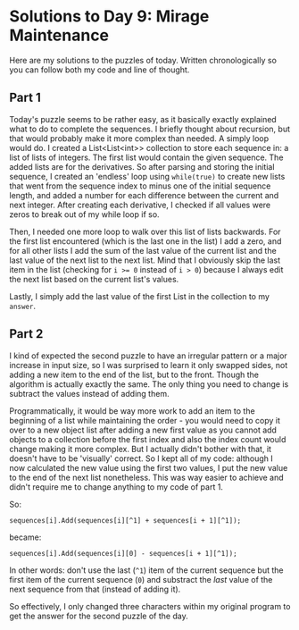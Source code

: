 # Solutions to Day 9: Mirage Maintenance

Here are my solutions to the puzzles of today. Written chronologically so you can follow both my code and line of thought.

## Part 1

Today's puzzle seems to be rather easy, as it basically exactly explained what to do to complete the sequences. I briefly thought about recursion, but that would probably make it more complex than needed. A simply loop would do. I created a List\<List\<int>> collection to store each sequence in: a list of lists of integers. The first list would contain the given sequence. The added lists are for the derivatives. So after parsing and storing the initial sequence, I created an 'endless' loop using `while(true)` to create new lists that went from the sequence index to minus one of the initial sequence length, and added a number for each difference between the current and next integer. After creating each derivative, I checked if all values were zeros to break out of my while loop if so.

Then, I needed one more loop to walk over this list of lists backwards. For the first list encountered (which is the last one in the list) I add a zero, and for all other lists I add the sum of the last value of the current list and the last value of the next list to the next list. Mind that I obviously skip the last item in the list (checking for `i >= 0` instead of `i > 0`) because I always edit the next list based on the current list's values.

Lastly, I simply add the last value of the first List in the collection to my `answer`.

## Part 2

I kind of expected the second puzzle to have an irregular pattern or a major increase in input size, so I was surprised to learn it only swapped sides, not adding a new item to the end of the list, but to the front. Though the algorithm is actually exactly the same. The only thing you need to change is subtract the values instead of adding them.

Programmatically, it would be way more work to add an item to the beginning of a list while maintaining the order - you would need to copy it over to a new object list after adding a new first value as you cannot add objects to a collection before the first index and also the index count would change making it more complex. But I actually didn't bother with that, it doesn't have to be 'visually' correct. So I kept all of my code: although I now calculated the new value using the first two values, I put the new value to the end of the next list nonetheless. This was way easier to achieve and didn't require me to change anything to my code of part 1.

So:
```
sequences[i].Add(sequences[i][^1] + sequences[i + 1][^1]);
```
became:
```
sequences[i].Add(sequences[i][0] - sequences[i + 1][^1]);
```
In other words: don't use the last (`^1`) item of the current sequence but the first item of the current sequence (`0`) and substract the *last* value of the next sequence from that (instead of adding it).

So effectively, I only changed three characters within my original program to get the answer for the second puzzle of the day.